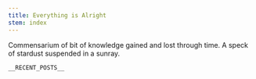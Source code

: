 ```yaml
---
title: Everything is Alright
stem: index
---
```


Commensarium of bit of knowledge gained and lost through time. A speck of stardust suspended in a sunray.

    __RECENT_POSTS__
